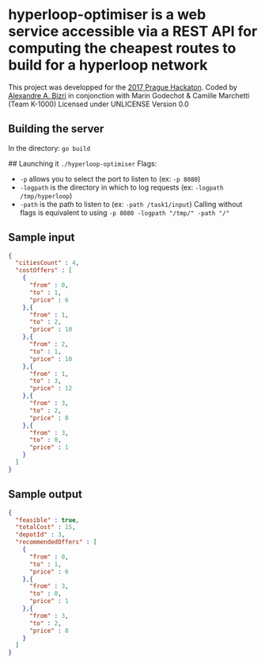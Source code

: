 # hyperloop-optimiser is a web service accessible via a REST API for computing the cheapest routes to build for a hyperloop network
This project was developped for the [2017 Prague Hackaton](https://praguehackaton.com).
Coded by [Alexandre A. Bizri](https://github.com/aabizri) in conjonction with Marin Godechot & Camille Marchetti (Team K-1000)
Licensed under UNLICENSE
Version 0.0

## Building the server
In the directory:
`go build`

## Launching it
`./hyperloop-optimiser`
Flags:
- `-p` allows you to select the port to listen to (ex: `-p 8080`)
- `-logpath` is the directory in which to log requests (ex: `-logpath /tmp/hyperloop`)
- `-path` is the path to listen to (ex: `-path /task1/input`)
Calling without flags is equivalent to using `-p 8080 -logpath "/tmp/" -path "/"`

## Sample input
```json
{
  "citiesCount" : 4,
  "costOffers" : [
    {
      "from" : 0,
      "to" : 1,
      "price" : 6
    },{
      "from" : 1,
      "to" : 2,
      "price" : 10
    },{
      "from" : 2,
      "to" : 1,
      "price" : 10
    },{
      "from" : 1,
      "to" : 3,
      "price" : 12
    },{
      "from" : 3,
      "to" : 2,
      "price" : 8
    },{
      "from" : 3,
      "to" : 0,
      "price" : 1
    }
  ]
}
```

## Sample output
```json
{
  "feasible" : true,
  "totalCost" : 15,
  "depotId" : 3,
  "recommendedOffers" : [
    {
      "from" : 0,
      "to" : 1,
      "price" : 6
    },{
      "from" : 3,
      "to" : 0,
      "price" : 1
    },{
      "from" : 3,
      "to" : 2,
      "price" : 8
    }
  ]
}
```
